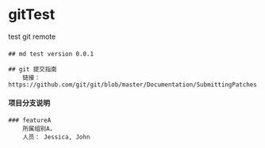 # gitTest
test git remote

####
	## md test version 0.0.1

	## git 提交指南
	 	链接： https://github.com/git/git/blob/master/Documentation/SubmittingPatches

#### 项目分支说明

	### featureA
		所属组别A，
		人员： Jessica, John
	
